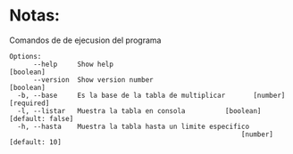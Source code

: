 # Notas:
Comandos de de ejecusion del programa

```
Options:
      --help     Show help                                             [boolean]
      --version  Show version number                                   [boolean]
  -b, --base     Es la base de la tabla de multiplicar       [number] [required]
  -l, --listar   Muestra la tabla en consola          [boolean] [default: false]
  -h, --hasta    Muestra la tabla hasta un limite especifico
                                                          [number] [default: 10]
```                                                          